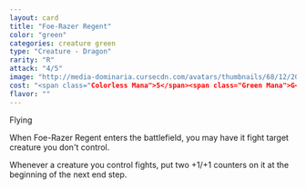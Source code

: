 ```yaml
---
layout: card
title: "Foe-Razer Regent"
color: "green"
categories: creature green
type: "Creature - Dragon"
rarity: "R"
attack: "4/5"
image: "http://media-dominaria.cursecdn.com/avatars/thumbnails/68/12/200/283/635611473600837398.png"
cost: "<span class="Colorless Mana">5</span><span class="Green Mana">G</span><span class="Green Mana">G</span>"
flavor: ""
---
```


Flying

When Foe-Razer Regent enters the battlefield, you may have it fight target creature you don't control.

Whenever a creature you control fights, put two +1/+1 counters on it at the beginning of the next end step.
